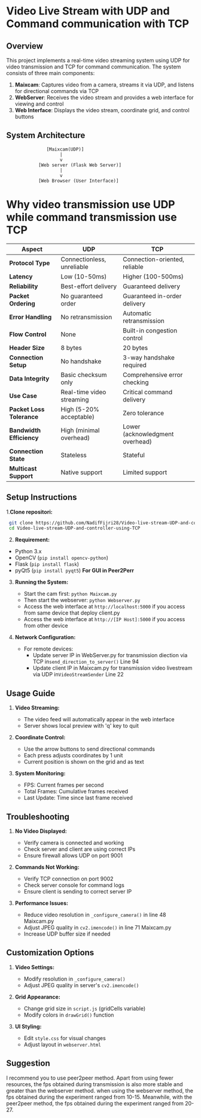 # Video Live Stream with UDP and Command communication with TCP

## Overview

This project implements a real-time video streaming system using UDP for video transmission and TCP for command communication. The system consists of three main components:

1. **Maixcam**: Captures video from a camera, streams it via UDP, and listens for directional commands via TCP
2. **WebServer**: Receives the video stream and provides a web interface for viewing and control
3. **Web Interface**: Displays the video stream, coordinate grid, and control buttons

## System Architecture

```
               [Maixcam(UDP)]
                    |
                    v
            [Web server (Flask Web Server)]
                    |
                    v
            [Web Browser (User Interface)]
```
# Why video transmission use UDP while command transmission use TCP

| Aspect | UDP | TCP |
|--------|----------------------|-----------------------|
| **Protocol Type** | Connectionless, unreliable | Connection-oriented, reliable |
| **Latency** | Low (10-50ms) | Higher (100-500ms) |
| **Reliability** | Best-effort delivery | Guaranteed delivery |
| **Packet Ordering** | No guaranteed order | Guaranteed in-order delivery |
| **Error Handling** | No retransmission | Automatic retransmission |
| **Flow Control** | None | Built-in congestion control |
| **Header Size** | 8 bytes | 20 bytes |
| **Connection Setup** | No handshake | 3-way handshake required |
| **Data Integrity** | Basic checksum only | Comprehensive error checking |
| **Use Case** | Real-time video streaming | Critical command delivery |
| **Packet Loss Tolerance** | High (5-20% acceptable) | Zero tolerance |
| **Bandwidth Efficiency** | High (minimal overhead) | Lower (acknowledgment overhead) |
| **Connection State** | Stateless | Stateful |
| **Multicast Support** | Native support | Limited support |

## Setup Instructions

1.**Clone repositori:**
  ```bash
   git clone https://github.com/NadifFijri28/Video-live-stream-UDP-and-controller-using-TCP.git
   cd Video-live-stream-UDP-and-controller-using-TCP
   ```

2.  **Requirement:**
   - Python 3.x
   - OpenCV (`pip install opencv-python`)
   - Flask (`pip install flask`)
   - pyQt5 (`pip install pyqt5`) **For GUI in Peer2Perr**

3. **Running the System:**
   - Start the cam first: `python Maixcam.py`
   - Then start the webserver: `python Webserver.py`
   - Access the web interface at `http://localhost:5000` if you access from same device that deploy client.py
   - Access the web interface at `http://[IP Host]:5000` if you access from other device

4. **Network Configuration:**
   - For remote devices:
     - Update server IP in WebServer.py for transmission diection via TCP in`send_direction_to_server()` Line 94
     - Update client IP in Maixcam.py for transmission video livestream via UDP in`VideoStreamSender` Line 22

## Usage Guide

1. **Video Streaming:**
   - The video feed will automatically appear in the web interface
   - Server shows local preview with 'q' key to quit

2. **Coordinate Control:**
   - Use the arrow buttons to send directional commands
   - Each press adjusts coordinates by 1 unit
   - Current position is shown on the grid and as text

3. **System Monitoring:**
   - FPS: Current frames per second
   - Total Frames: Cumulative frames received
   - Last Update: Time since last frame received

## Troubleshooting

1. **No Video Displayed:**
   - Verify camera is connected and working
   - Check server and client are using correct IPs
   - Ensure firewall allows UDP on port 9001

2. **Commands Not Working:**
   - Verify TCP connection on port 9002
   - Check server console for command logs
   - Ensure client is sending to correct server IP

3. **Performance Issues:**
   - Reduce video resolution in `_configure_camera()` in line 48 Maixcam.py
   - Adjust JPEG quality in `cv2.imencode()` in line 71 Maixcam.py
   - Increase UDP buffer size if needed

## Customization Options

1. **Video Settings:**
   - Modify resolution in `_configure_camera()`
   - Adjust JPEG quality in server's `cv2.imencode()`

2. **Grid Appearance:**
   - Change grid size in `script.js` (gridCells variable)
   - Modify colors in `drawGrid()` function

3. **UI Styling:**
   - Edit `style.css` for visual changes
   - Adjust layout in `webserver.html`

## Suggestion
  I recommend you to use peer2peer method. Apart from using fewer resources, the fps obtained during transmission is also more stable and greater than the webserver method.
  when using the webserver method, the fps obtained during the experiment ranged from 10-15. Meanwhile, with the peer2peer method, the fps obtained during the experiment ranged from 20-   27.
